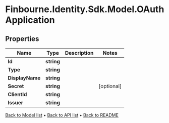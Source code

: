 # Finbourne.Identity.Sdk.Model.OAuthApplication

## Properties

Name | Type | Description | Notes
------------ | ------------- | ------------- | -------------
**Id** | **string** |  | 
**Type** | **string** |  | 
**DisplayName** | **string** |  | 
**Secret** | **string** |  | [optional] 
**ClientId** | **string** |  | 
**Issuer** | **string** |  | 

[Back to Model list](../README.md#documentation-for-models) &#8226; [Back to API list](../README.md#documentation-for-api-endpoints) &#8226; [Back to README](../README.md)

